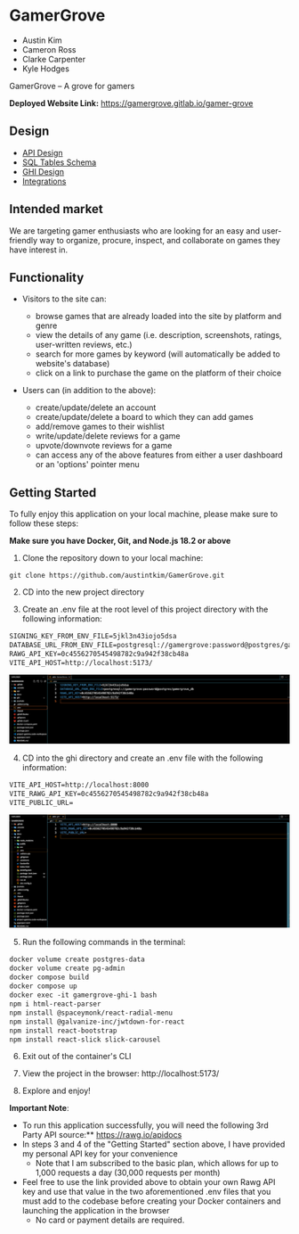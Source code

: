 # GamerGrove
- Austin Kim
- Cameron Ross
- Clarke Carpenter
- Kyle Hodges

GamerGrove – A grove for gamers

**Deployed Website Link:** https://gamergrove.gitlab.io/gamer-grove

## Design
- [API Design](docs/api-design.md)
- [SQL Tables Schema](docs/data-model-design.md)
- [GHI Design](docs/ghi-design.md)
- [Integrations](docs/integrations.md)

## Intended market
We are targeting gamer enthusiasts who are looking for an easy and user-friendly way to organize, procure, inspect, and collaborate on games they have interest in.

## Functionality
- Visitors to the site can:
  - browse games that are already loaded into the site by platform and
   genre
  - view the details of any game (i.e. description, screenshots, ratings,
   user-written reviews, etc.)
  - search for more games by keyword (will automatically be added to
   website's database)
  - click on a link to purchase the game on the platform of their choice

- Users can (in addition to the above):
  - create/update/delete an account
  - create/update/delete a board to which they can add games
  - add/remove games to their wishlist
  - write/update/delete reviews for a game
  - upvote/downvote reviews for a game
  - can access any of the above features from either a user dashboard or
   an 'options' pointer menu

## Getting Started
To fully enjoy this application on your local machine, please make sure to follow these steps:

**Make sure you have Docker, Git, and Node.js 18.2 or above**

1. Clone the repository down to your local machine:
```
git clone https://github.com/austintkim/GamerGrove.git
```

2. CD into the new project directory

3. Create an .env file at the root level of this project directory with the following information:
```
SIGNING_KEY_FROM_ENV_FILE=5jkl3n43iojo5dsa
DATABASE_URL_FROM_ENV_FILE=postgresql://gamergrove:password@postgres/gamergrove_db
RAWG_API_KEY=0c4556270545498782c9a942f38cb48a
VITE_API_HOST=http://localhost:5173/
```

![alt text](image-1.png)

4. CD into the ghi directory and create an .env file with the following information:
```
VITE_API_HOST=http://localhost:8000
VITE_RAWG_API_KEY=0c4556270545498782c9a942f38cb48a
VITE_PUBLIC_URL=

```

![alt text](image-2.png)

5. Run the following commands in the terminal:
```
docker volume create postgres-data
docker volume create pg-admin
docker compose build
docker compose up
docker exec -it gamergrove-ghi-1 bash
npm i html-react-parser
npm install @spaceymonk/react-radial-menu
npm install @galvanize-inc/jwtdown-for-react
npm install react-bootstrap
npm install react-slick slick-carousel
```
6. Exit out of the container's CLI

7. View the project in the browser: http://localhost:5173/

8. Explore and enjoy!

**Important Note**:
- To run this application successfully, you will need the following 3rd Party API source:** https://rawg.io/apidocs
- In steps 3 and 4 of the "Getting Started" section above, I have provided my personal API key for your convenience
  - Note that I am subscribed to the basic plan, which allows for up to 1,000 requests a day (30,000 requests per month)
- Feel free to use the link provided above to obtain your own Rawg API key and use that value in the two aforementioned .env files that you must add to the codebase before creating your Docker containers and launching the application in the browser
  - No card or payment details are required.
